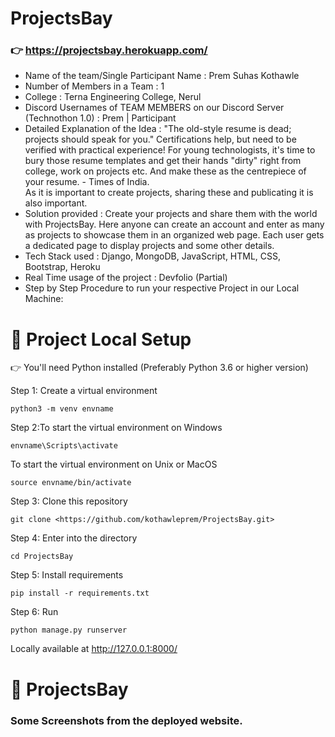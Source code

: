 # ProjectsBay
### 👉 https://projectsbay.herokuapp.com/

- Name of the team/Single Participant Name : Prem Suhas Kothawle
- Number of Members in a Team : 1
- College : Terna Engineering College, Nerul
- Discord Usernames of TEAM MEMBERS on our Discord Server (Technothon 1.0) : Prem | Participant
- Detailed Explanation of the Idea : "The old-style resume is dead; projects should speak for you." 
Certifications help, but need to be verified with practical experience! For young technologists, it's time to bury those resume templates and get their hands "dirty" right from college, work on projects etc. And make these as the centrepiece of your resume.  - Times of India. <br/>
 As it is important to create projects, sharing these and publicating it is also important. 
- Solution provided : Create your projects and share them with the world with ProjectsBay. Here anyone can create an account and enter as many as projects to showcase them in an organized web page. Each user gets a dedicated page to display projects and some other details.
- Tech Stack used : Django, MongoDB, JavaScript, HTML, CSS, Bootstrap, Heroku
- Real Time usage of the project : Devfolio (Partial)
- Step by Step Procedure to run your respective Project in our Local Machine:

# 👋 Project Local Setup

👉 You'll need Python installed (Preferably Python 3.6 or higher version)

Step 1: Create a virtual environment

```
python3 -m venv envname

```

Step 2:To start the virtual environment on Windows

```
envname\Scripts\activate

```

To start the virtual environment on Unix or MacOS

```
source envname/bin/activate

```

Step 3: Clone this repository

```
git clone <https://github.com/kothawleprem/ProjectsBay.git>

```

Step 4: Enter into the directory

```
cd ProjectsBay

```

Step 5: Install requirements

```
pip install -r requirements.txt

```

Step 6: Run

```
python manage.py runserver

```

Locally available at http://127.0.0.1:8000/

# 👋 ProjectsBay

### Some Screenshots from the deployed website.

